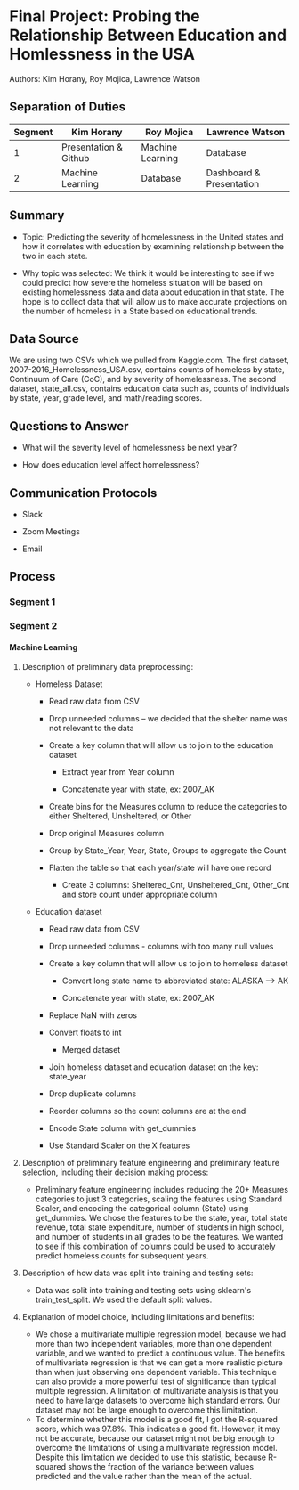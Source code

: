 # Final Project: Probing the Relationship Between Education and Homlessness in the USA
Authors: Kim Horany, Roy Mojica, Lawrence Watson

## Separation of Duties


|  Segment  |  Kim Horany  |  Roy Mojica  |  Lawrence Watson  |
| --------- | ------------ | ------------ | ----------------- |
|  1        | Presentation & Github | Machine Learning |   Database |
|  2        | Machine Learning | Database |   Dashboard & Presentation |


## Summary

- Topic: Predicting the severity of homelessness in the United states and how it correlates with education by examining relationship between the two in each state. 

- Why topic was selected: We think it would be interesting to see if we could predict how severe the homeless situation will be based on existing homelessness data and data about education in that state. The hope is to collect data that will allow us to make accurate projections on the number of homeless in a State based on educational trends.

## Data Source

We are using two CSVs which we pulled from Kaggle.com. The first dataset, 2007-2016_Homelessness_USA.csv, contains counts of homeless by state, Continuum of Care (CoC), and by severity of homelessness. The second dataset, state_all.csv, contains education data such as, counts of individuals by state, year, grade level, and math/reading scores.

## Questions to Answer

- What will the severity level of homelessness be next year?

- How does education level affect homelessness?

## Communication Protocols

- Slack

- Zoom Meetings

- Email

## Process

### Segment 1

### Segment 2

#### Machine Learning 

1. Description of preliminary data preprocessing:

   - Homeless Dataset

     - Read raw data from CSV

     - Drop unneeded columns – we decided that the shelter name was not relevant to the data

     - Create a key column that will allow us to join to the education dataset

       - Extract year from Year column

       - Concatenate year with state, ex: 2007_AK

     - Create bins for the Measures column to reduce the categories to either Sheltered, Unsheltered, or Other

     - Drop original Measures column

     - Group by State_Year, Year, State, Groups to aggregate the Count

     - Flatten the table so that each year/state will have one record

       - Create 3 columns: Sheltered_Cnt, Unsheltered_Cnt, Other_Cnt and store count under appropriate column

   - Education dataset

     - Read raw data from CSV

     - Drop unneeded columns - columns with too many null values

     - Create a key column that will allow us to join to homeless dataset

       - Convert long state name to abbreviated state: ALASKA --> AK

       - Concatenate year with state, ex: 2007_AK

     - Replace NaN with zeros

     - Convert floats to int

       - Merged dataset

     - Join homeless dataset and education dataset on the key: state_year

     - Drop duplicate columns

     - Reorder columns so the count columns are at the end

     - Encode State column with get_dummies

     - Use Standard Scaler on the X features

2. Description of preliminary feature engineering and preliminary feature selection, including their decision making process:

   - Preliminary feature engineering includes reducing the 20+ Measures categories to just 3 categories, scaling the features using Standard Scaler, and encoding the categorical column (State) using get_dummies. We chose the features to be the state, year, total state revenue, total state expenditure, number of students in high school, and number of students in all grades to be the features. We wanted to see if this combination of columns could be used to accurately predict homeless counts for subsequent years.

3. Description of how data was split into training and testing sets:

   - Data was split into training and testing sets using sklearn's train_test_split. We used the default split values.

4. Explanation of model choice, including limitations and benefits:

   - We chose a multivariate multiple regression model, because we had more than two independent variables, more than one dependent variable, and we wanted to predict a continuous value. The benefits of multivariate regression is that we can get a more realistic picture than when just observing one dependent variable. This technique can also provide a more powerful test of significance than typical multiple regression. A limitation of multivariate analysis  is that you need to have large datasets to overcome high standard errors. Our dataset may not be large enough to overcome this limitation.
   - To determine whether this model is a good fit, I got the R-squared score, which was 97.8%. This indicates a good fit. However, it may not be accurate, because our dataset might not be big enough to overcome the limitations of using a multivariate regression model. Despite this limitation we decided to use this statistic, because R-squared shows the fraction of the variance between values predicted and the value rather than the mean of the actual.
